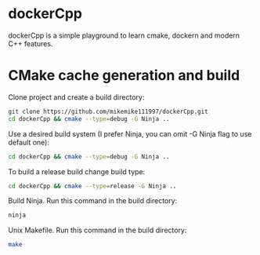 # dockerCpp
dockerCpp is a simple playground to learn cmake, dockern and modern C++ features.

# CMake cache generation and build
Clone project and create a build directory:
```bash
git clone https://github.com/mikemike111997/dockerCpp.git
cd dockerCpp && cmake --type=debug -G Ninja ..
```

Use a desired build system (I prefer Ninja, you can omit -G Ninja flag to use default one):
```bash
cd dockerCpp && cmake --type=debug -G Ninja ..
```

To build a release build change build type:
```bash
cd dockerCpp && cmake --type=release -G Ninja ..
```

Build
Ninja. Run this command in the build directory:
```bash
ninja
```

Unix Makefile. Run this command in the build directory:
```bash
make
```
